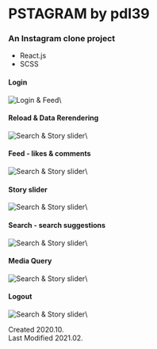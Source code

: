 # PSTAGRAM by pdl39
### An Instagram clone project

- React.js
- SCSS

#### Login
![Login & Feed](/assets/gifs/pstagram-login.gif)\

#### Reload & Data Rerendering
![Search & Story slider](/assets/gifs/pstagram-data-reload.gif)\

#### Feed - likes & comments
![Search & Story slider](/assets/gifs/pstagram-likes-and-comments.gif)\

#### Story slider
![Search & Story slider](/assets/gifs/pstagram-storyslider.gif)\

#### Search - search suggestions
![Search & Story slider](/assets/gifs/pstagram-search.gif)\

#### Media Query
![Search & Story slider](/assets/gifs/pstagram-mediaquery.gif)\

#### Logout
![Search & Story slider](/assets/gifs/pstagram-logout.gif)\

Created 2020.10.\
Last Modified 2021.02.

